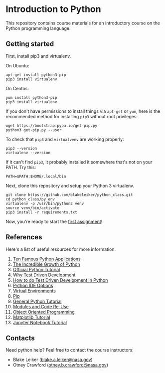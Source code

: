 
# Introduction to Python 

This repository contains course materials for an introductory course on the Python programming language. 

## Getting started

First, install pip3 and virtualenv.

On Ubuntu:

```shell
apt-get install python3-pip
pip3 install virtualenv
```

On Centos:

```shell
yum install python3-pip
pip3 install virtualenv
```

If you don't have permissions to install things via `apt-get` or `yum`, here is the recommended method for installing `pip3` without root privileges:

```shell
wget https://bootstrap.pypa.io/get-pip.py
python3 get-pip.py --user
```

To check that `pip3` and `virtualvenv` are working properly:

```shell
pip3 --version
virtualenv --version
```

If it can't find `pip3`, it probably installed it somewhere that's not on your PATH. Try this:
```shell
PATH=$PATH:$HOME/.local/bin
```


Next, clone this repository and setup your Python 3 virtualenv.
```shell
git clone https://github.com/blakeleiker/python_class.git
cd python_class/py_env
virtualenv -p /usr/bin/python3 venv
source venv/bin/activate
pip3 install -r requirements.txt
```

Now, you're ready to start the [first assignment](modules/Assignment1)!

## References
Here's a list of useful resources for more information.

1. [Ten Famous Python Applications](http://www.hartmannsoftware.com/Blog/Articles_from_Software_Fans/Most-Famous-Software-Programs-Written-in-Python)
2. [The Incredible Growth of Python](https://stackoverflow.blog/2017/09/06/incredible-growth-python/)
3. [Official Python Tutorial](https://docs.python.org/3/tutorial/)
4. [Why Test Driven Development](https://medium.com/@gondy/the-importance-of-test-driven-development-f80b0d02edd8)
5. [How to do Test Driven Development in Python](https://code.tutsplus.com/tutorials/beginning-test-driven-development-in-python--net-30137)
6. [Python IDE Options](http://www.it4nextgen.com/7-best-ides-for-python-programming-in-2018/)
7. [Virtual Environments](https://virtualenv.pypa.io)
8. [Pip](https://pypi.org/project/pip/)
9. [General Python Tutorial](http://www.scipy-lectures.org/intro/language/python_language.html)
10. [Modules and Code Re-Use](http://www.scipy-lectures.org/intro/language/reusing_code.html)
11. [Object Oriented Programming](http://www.scipy-lectures.org/intro/language/oop.html)
12. [Matplotlib Tutorial](https://matplotlib.org/stable/tutorials/index.html)
13. [Jupyter Notebook Tutorial]()

## Contacts

Need python help? Feel free to contact the course instructors: 

- Blake Leiker (blake.a.leiker@nasa.gov)
- Otney Crawford (otney.b.crawford@nasa.gov)
